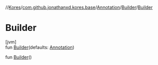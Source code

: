 //[Kores](../../../../index.md)/[com.github.jonathanxd.kores.base](../../index.md)/[Annotation](../index.md)/[Builder](index.md)/[Builder](-builder.md)

# Builder

[jvm]\
fun [Builder](-builder.md)(defaults: [Annotation](../index.md))

fun [Builder](-builder.md)()
